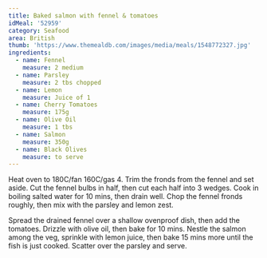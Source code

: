 ```yaml
---
title: Baked salmon with fennel & tomatoes
idMeal: '52959'
category: Seafood
area: British
thumb: 'https://www.themealdb.com/images/media/meals/1548772327.jpg'
ingredients:
  - name: Fennel
    measure: 2 medium
  - name: Parsley
    measure: 2 tbs chopped
  - name: Lemon
    measure: Juice of 1
  - name: Cherry Tomatoes
    measure: 175g
  - name: Olive Oil
    measure: 1 tbs
  - name: Salmon
    measure: 350g
  - name: Black Olives
    measure: to serve
---
```

Heat oven to 180C/fan 160C/gas 4. Trim the fronds from the fennel and set aside. Cut the fennel bulbs in half, then cut each half into 3 wedges. Cook in boiling salted water for 10 mins, then drain well. Chop the fennel fronds roughly, then mix with the parsley and lemon zest.

Spread the drained fennel over a shallow ovenproof dish, then add the tomatoes. Drizzle with olive oil, then bake for 10 mins. Nestle the salmon among the veg, sprinkle with lemon juice, then bake 15 mins more until the fish is just cooked. Scatter over the parsley and serve.
